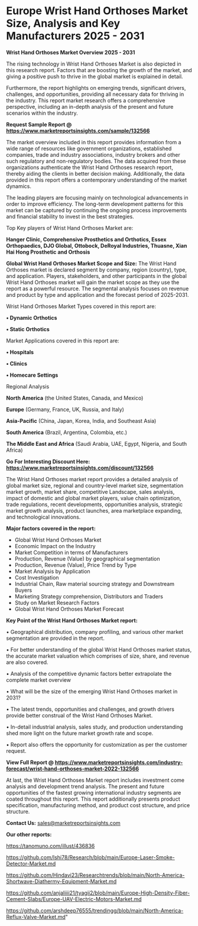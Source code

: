 # Europe Wrist Hand Orthoses Market Size, Analysis and Key Manufacturers 2025 - 2031

<Strong> Wrist Hand Orthoses Market Overview 2025 - 2031</strong>

The rising technology in Wrist Hand Orthoses Market is also depicted in this research report. Factors that are boosting the growth of the market, and giving a positive push to thrive in the global market is explained in detail.

Furthermore, the report highlights on emerging trends, significant drivers, challenges, and opportunities, providing all necessary data for thriving in the industry. This report market research offers a comprehensive perspective, including an in-depth analysis of the present and future scenarios within the industry.

<strong>Request Sample Report @ <a href=https://www.marketreportsinsights.com/sample/132566>https://www.marketreportsinsights.com/sample/132566</a></strong>

The market overview included in this report provides information from a wide range of resources like government organizations, established companies, trade and industry associations, industry brokers and other such regulatory and non-regulatory bodies. The data acquired from these organizations authenticate the Wrist Hand Orthoses research report, thereby aiding the clients in better decision making. Additionally, the data provided in this report offers a contemporary understanding of the market dynamics.

The leading players are focusing mainly on technological advancements in order to improve efficiency. The long-term development patterns for this market can be captured by continuing the ongoing process improvements and financial stability to invest in the best strategies.

Top Key players of Wrist Hand Orthoses Market are:

<strong>Hanger Clinic, Comprehensive Prosthetics and Orthotics, Essex Orthopaedics, DJO Global, Ottobock, DeRoyal Industries, Thuasne, Xian Hai Hong Prosthetic and Orthosis</strong>

<strong><b>Global Wrist Hand Orthoses Market Scope and Size:</b></strong>
The Wrist Hand Orthoses market is declared segment by company, region (country), type, and application. Players, stakeholders, and other participants in the global Wrist Hand Orthoses market will gain the market scope as they use the report as a powerful resource. The segmental analysis focuses on revenue and product by type and application and the forecast period of 2025-2031.

Wrist Hand Orthoses Market Types covered in this report are:

<strong>• Dynamic Orthotics

• Static Orthotics</strong>

Market Applications covered in this report are:

<strong>• Hospitals

• Clinics

• Homecare Settings</strong> 

Regional Analysis

<strong>North America</strong> (the United States, Canada, and Mexico)

<strong>Europe</strong> (Germany, France, UK, Russia, and Italy)

<strong>Asia-Pacific</strong> (China, Japan, Korea, India, and Southeast Asia)

<strong>South America</strong> (Brazil, Argentina, Colombia, etc.)

<strong>The Middle East and Africa</strong> (Saudi Arabia, UAE, Egypt, Nigeria, and South Africa)

<strong>Go For Interesting Discount Here: <a href=https://www.marketreportsinsights.com/discount/132566>https://www.marketreportsinsights.com/discount/132566</a></strong>

The Wrist Hand Orthoses market report provides a detailed analysis of global market size, regional and country-level market size, segmentation market growth, market share, competitive Landscape, sales analysis, impact of domestic and global market players, value chain optimization, trade regulations, recent developments, opportunities analysis, strategic market growth analysis, product launches, area marketplace expanding, and technological innovations.

<strong><b>Major factors covered in the report:</b></strong>
<ul>
  <li>Global Wrist Hand Orthoses Market </li>
  <li>Economic Impact on the Industry</li>
  <li>Market Competition in terms of Manufacturers</li>
  <li>Production, Revenue (Value) by geographical segmentation</li>
  <li>Production, Revenue (Value), Price Trend by Type</li>
  <li>Market Analysis by Application</li>
  <li>Cost Investigation</li>
  <li>Industrial Chain, Raw material sourcing strategy and Downstream Buyers</li>
  <li>Marketing Strategy comprehension, Distributors and Traders</li>
  <li>Study on Market Research Factors</li>
  <li>Global Wrist Hand Orthoses Market Forecast</li>
</ul>

<strong><b>Key Point of the Wrist Hand Orthoses Market report:</b></strong>

• Geographical distribution, company profiling, and various other market segmentation are provided in the report.

• For better understanding of the global Wrist Hand Orthoses market status, the accurate market valuation which comprises of size, share, and revenue are also covered.

• Analysis of the competitive dynamic factors better extrapolate the complete market overview

• What will be the size of the emerging Wrist Hand Orthoses market in 2031?

• The latest trends, opportunities and challenges, and growth drivers provide better construal of the Wrist Hand Orthoses Market.

• In-detail industrial analysis, sales study, and production understanding shed more light on the future market growth rate and scope.

• Report also offers the opportunity for customization as per the customer request.

<strong><b>View Full Report @ <a href=https://www.marketreportsinsights.com/industry-forecast/wrist-hand-orthoses-market-2022-132566>https://www.marketreportsinsights.com/industry-forecast/wrist-hand-orthoses-market-2022-132566</a></b></strong>


At last, the Wrist Hand Orthoses Market report includes investment come analysis and development trend analysis. The present and future opportunities of the fastest growing international industry segments are coated throughout this report. This report additionally presents product specification, manufacturing method, and product cost structure, and price structure.

<strong>Contact Us:</strong>
sales@marketreportsinsights.com

<strong>Our other reports:</strong>

<a href=https://tanomuno.com/illust/436836>https://tanomuno.com/illust/436836</a>

<a href=https://github.com/Ishi78/Research/blob/main/Europe-Laser-Smoke-Detector-Market.md>https://github.com/Ishi78/Research/blob/main/Europe-Laser-Smoke-Detector-Market.md</a>

<a href=https://github.com/Hindavi23/Researchtrends/blob/main/North-America-Shortwave-Diathermy-Equipment-Market.md>https://github.com/Hindavi23/Researchtrends/blob/main/North-America-Shortwave-Diathermy-Equipment-Market.md</a>

<a href=https://github.com/anjaliiii21/tyagii2/blob/main/Europe-High-Density-Fiber-Cement-Slabs/Europe-UAV-Electric-Motors-Market.md>https://github.com/anjaliiii21/tyagii2/blob/main/Europe-High-Density-Fiber-Cement-Slabs/Europe-UAV-Electric-Motors-Market.md</a>

<a href=https://github.com/arshdeep76555/trendingg/blob/main/North-America-Reflux-Valve-Market.md>https://github.com/arshdeep76555/trendingg/blob/main/North-America-Reflux-Valve-Market.md</a>"
